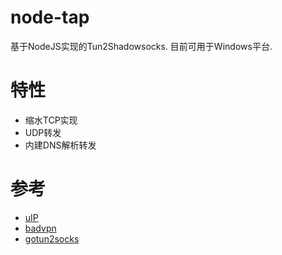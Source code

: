 # node-tap
基于NodeJS实现的Tun2Shadowsocks.
目前可用于Windows平台.

# 特性
* 缩水TCP实现
* UDP转发
* 内建DNS解析转发

# 参考
* [uIP](https://en.wikipedia.org/wiki/UIP_(micro_IP))
* [badvpn](https://github.com/ambrop72/badvpn)
* [gotun2socks](https://github.com/yinghuocho/gotun2socks)